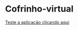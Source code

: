 # Cofrinho-virtual

<a href="https://cofrinho-virtual.vercel.app/"> Teste a aplicação clicando aqui </a>

